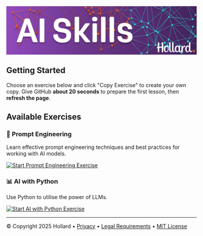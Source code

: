 <img src="https://raw.githubusercontent.com/anton-roos/ai-skills/refs/heads/main/images/banner.jpg" align="center" />

## Getting Started

Choose an exercise below and click "Copy Exercise" to create your own copy. Give GitHub **about 20 seconds** to prepare the first lesson, then **refresh the page**.

## Available Exercises

### 🤖 Prompt Engineering
Learn effective prompt engineering techniques and best practices for working with AI models.

[![Start Prompt Engineering Exercise](https://img.shields.io/badge/prompt%20engineering-start-e64600?style=for-the-badge&logo=github&labelColor=442359)](https://github.com/new?template_owner=anton-roos&template_name=prompt-engineering&owner=%40me&name=ai-skills-prompt-engineering&description=Exercise:+Prompt%20Engineering%20with%20AI&visibility=public)

### 📊 AI with Python  
Use Python to utilise the power of LLMs.

[![Start AI with Python Exercise](https://img.shields.io/badge/ai%20with%20python-start-e64600?style=for-the-badge&logo=github&labelColor=442359)](https://github.com/new?template_owner=anton-roos&template_name=ai-with-python&owner=%40me&name=ai-skills-ai-with-python&description=Exercise:+AI%20with%20Python&visibility=public)

---

&copy; Copyright 2025 Hollard &bull; [Privacy](https://www.hollard.co.za/our-world/company-overview/hollard-privacy) &bull; [Legal Requirements](https://www.hollard.co.za/our-world/company-overview/legal-requirements) &bull; [MIT License](https://gh.io/mit)